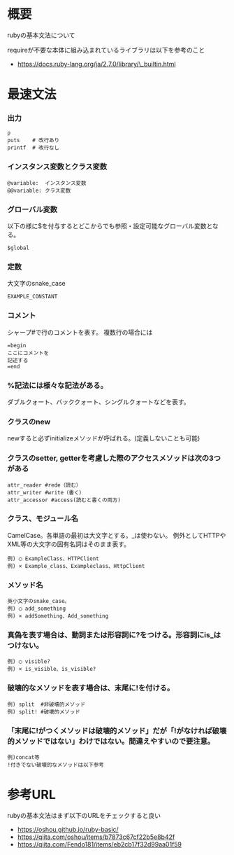 # 概要
rubyの基本文法について

requireが不要な本体に組み込まれているライブラリは以下を参考のこと
- https://docs.ruby-lang.org/ja/2.7.0/library/\_builtin.html

# 最速文法

### 出力
```
p       
puts    # 改行あり
printf  # 改行なし
```


### インスタンス変数とクラス変数

```
@variable:  インスタンス変数
@@variable: クラス変数
```

### グローバル変数
以下の様に$を付与するとどこからでも参照・設定可能なグローバル変数となる。
```
$global
```

### 定数
大文字のsnake_case
```
EXAMPLE_CONSTANT
```

### コメント

シャープ#で行のコメントを表す。
複数行の場合には
```
=begin
ここにコメントを
記述する
=end
```


### %記法には様々な記法がある。
ダブルクォート、バッククォート、シングルクォートなどを表す。

### クラスのnew
newすると必ずinitializeメソッドが呼ばれる。(定義しないことも可能)

### クラスのsetter, getterを考慮した際のアクセスメソッドは次の3つがある
```
attr_reader #rede（読む）
attr_writer #write（書く）
attr_accessor #access(読むと書くの両方)
```

### クラス、モジュール名

CamelCase。各単語の最初は大文字とする。\_は使わない。
例外としてHTTPやXML等の大文字の固有名詞はそのまま表す。
```
例) ◯ ExampleClass、HTTPClient
例) × Example_class、Exampleclass、HttpClient
```

### メソッド名
```
英小文字のsnake_case。
例) ◯ add_something
例) × addSomething、Add_something
```

### 真偽を表す場合は、動詞または形容詞に?をつける。形容詞にis\_はつけない。
```
例) ◯ visible?
例) × is_visible、is_visible?
```


### 破壊的なメソッドを表す場合は、末尾に!を付ける。
```
例) split  #非破壊的メソッド
例) split! #破壊的メソッド
```

### 「末尾に!がつくメソッドは破壊的メソッド」だが「!がなければ破壊的メソッドではない」わけではない。間違えやすいので要注意。
```
例)concat等
!付きでない破壊的なメソッドは以下参考
```



# 参考URL
rubyの基本文法はまず以下のURLをチェックすると良い
- https://oshou.github.io/ruby-basic/
- https://qiita.com/oshou/items/b7873c67cf22b5e8b42f
- https://qiita.com/Fendo181/items/eb2cb17f32d99aa01f59

